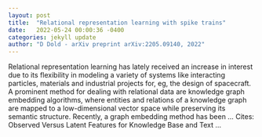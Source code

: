 ```yaml
---
layout: post
title:  "Relational representation learning with spike trains"
date:   2022-05-24 00:00:36 -0400
categories: jekyll update
author: "D Dold - arXiv preprint arXiv:2205.09140, 2022"
---
```

Relational representation learning has lately received an increase in interest due to its flexibility in modeling a variety of systems like interacting particles, materials and industrial projects for, eg, the design of spacecraft. A prominent method for dealing with relational data are knowledge graph embedding algorithms, where entities and relations of a knowledge graph are mapped to a low-dimensional vector space while preserving its semantic structure. Recently, a graph embedding method has been … Cites: ‪Observed Versus Latent Features for Knowledge Base and Text …‬